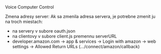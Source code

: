 Voice Computer Control

Zmena adresy server:
Ak sa zmenila adresa servera, je potrebne zmenit ju na troch miestach:
- na servery v subore oauth.json
- na clientovy v subore client.js premennu serverURL
- developer.amazon.com -> app & services -> Login with amazon -> web settings -> Allowed Return URLs (.../connect/amazon/callback)

